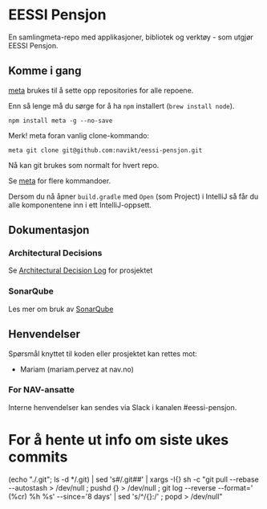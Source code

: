 # EESSI Pensjon

En samlingmeta-repo med applikasjoner, bibliotek og verktøy - som utgjør EESSI Pensjon.

## Komme i gang

[meta](https://github.com/mateodelnorte/meta) brukes til å sette opp
repositories for alle repoene.

Enn så lenge må du sørge for å ha `npm` installert (`brew install node`).

```
npm install meta -g --no-save
```

Merk! meta foran vanlig clone-kommando:
```
meta git clone git@github.com:navikt/eessi-pensjon.git
```

Nå kan git brukes som normalt for hvert repo.

Se [meta](https://github.com/mateodelnorte/meta) for flere kommandoer.

Dersom du nå åpner `build.gradle` med `Open` (som Project) i IntelliJ så får du alle komponentene inn i ett IntelliJ-oppsett.

## Dokumentasjon

### Architectural Decisions

Se [Architectural Decision Log](docs/adr/index.md) for prosjektet

### SonarQube

Les mer om bruk av [SonarQube](docs/dev/sonarqube.md)

## Henvendelser

Spørsmål knyttet til koden eller prosjektet kan rettes mot:

* Mariam (mariam.pervez at nav.no)

### For NAV-ansatte

Interne henvendelser kan sendes via Slack i kanalen #eessi-pensjon.

# For å hente ut info om siste ukes commits

(echo "./.git"; ls -d */.git) | sed 's#/.git##' | xargs -I{} sh -c "git pull --rebase --autostash > /dev/null ; pushd {} > /dev/null ; git log --reverse --format=' (%cr) %h %s' --since='8 days' | sed 's/^/{}:/' ; popd > /dev/null"

